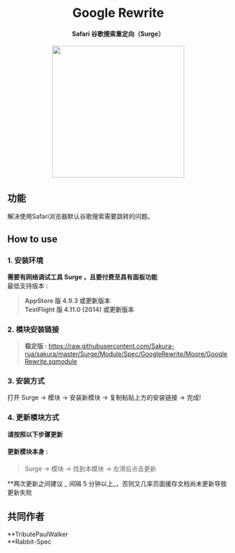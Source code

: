 <h1 align="center">Google Rewrite</h1>

<h4 align="center">Safari 谷歌搜索重定向（Surge）</h4>

<p align="center">
<img src="https://raw.githubusercontent.com/Rabbit-Spec/Surge/Master/Module/Spec/GoogleRewrite/img/1.PNG" width="300"></img>
</p>

## 功能
解决使用Safari浏览器默认谷歌搜索需要跳转的问题。

## How to use
### 1. 安装环境
**需要有网络调试工具 Surge ，且要付费至具有面板功能**<br>
最低支持版本 :<br>
>**AppStore 版 4.9.3 或更新版本**<br>
>**TestFlight 版 4.11.0 (2014) 或更新版本**
### 2. 模块安装链接
> **稳定版 :** https://raw.githubusercontent.com/Sakura-rua/sakura/master/Surge/Module/Spec/GoogleRewrite/Moore/GoogleRewrite.sgmodule<br>

### 3. 安装方式
打开 Surge -> 模块 -> 安装新模块 -> 复制粘贴上方的安装链接 -> 完成!
### 4. 更新模块方式
**请按照以下步骤更新**<br>
#### 更新模块本身 : 
>Surge -> 模块 -> 找到本模块 -> 左滑后点击更新<br>

**两次更新之间建议 _ 间隔 5 分钟以上_，否则又几率页面缓存文档尚未更新导致更新失败<br>

## 共同作者
**TributePaulWalker<br>
**Rabbit-Spec<br>